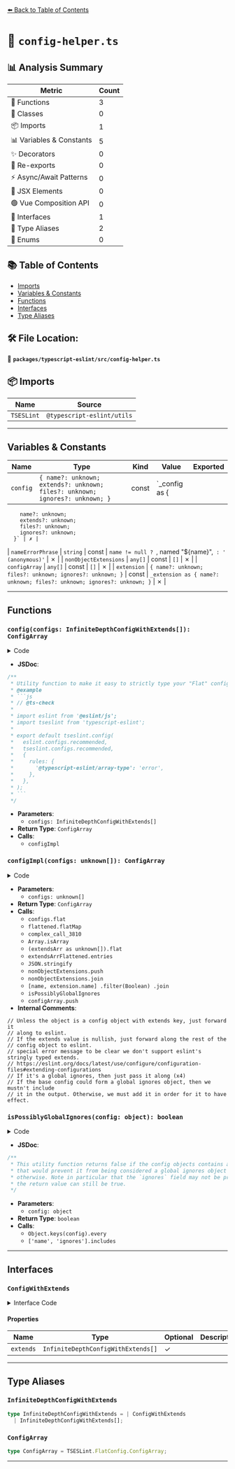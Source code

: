 [⬅️ Back to Table of Contents](../../../index.md)

# 📄 `config-helper.ts`

## 📊 Analysis Summary

| Metric | Count |
|--------|-------|
| 🔧 Functions | 3 |
| 🧱 Classes | 0 |
| 📦 Imports | 1 |
| 📊 Variables & Constants | 5 |
| ✨ Decorators | 0 |
| 🔄 Re-exports | 0 |
| ⚡ Async/Await Patterns | 0 |
| 💠 JSX Elements | 0 |
| 🟢 Vue Composition API | 0 |
| 📐 Interfaces | 1 |
| 📑 Type Aliases | 2 |
| 🎯 Enums | 0 |

## 📚 Table of Contents

- [Imports](#imports)
- [Variables & Constants](#variables-constants)
- [Functions](#functions)
- [Interfaces](#interfaces)
- [Type Aliases](#type-aliases)

## 🛠️ File Location:
📂 **`packages/typescript-eslint/src/config-helper.ts`**

## 📦 Imports

| Name | Source |
|------|--------|
| `TSESLint` | `@typescript-eslint/utils` |


---

## Variables & Constants

| Name | Type | Kind | Value | Exported |
|------|------|------|-------|----------|
| `config` | `{ name?: unknown; extends?: unknown; files?: unknown; ignores?: unknown; }` | const | `_config as {
        name?: unknown;
        extends?: unknown;
        files?: unknown;
        ignores?: unknown;
      }` | ✗ |
| `nameErrorPhrase` | `string` | const | `name != null ? `, named "${name}",` : ' (anonymous)'` | ✗ |
| `nonObjectExtensions` | `any[]` | const | `[]` | ✗ |
| `configArray` | `any[]` | const | `[]` | ✗ |
| `extension` | `{ name?: unknown; files?: unknown; ignores?: unknown; }` | const | `_extension as {
          name?: unknown;
          files?: unknown;
          ignores?: unknown;
        }` | ✗ |


---

## Functions

### `config(configs: InfiniteDepthConfigWithExtends[]): ConfigArray`

<details><summary>Code</summary>

```ts
export function config(
  ...configs: InfiniteDepthConfigWithExtends[]
): ConfigArray {
  return configImpl(...configs);
}
```
</details>

- **JSDoc**:
```ts
/**
 * Utility function to make it easy to strictly type your "Flat" config file
 * @example
 * ```js
 * // @ts-check
 *
 * import eslint from '@eslint/js';
 * import tseslint from 'typescript-eslint';
 *
 * export default tseslint.config(
 *   eslint.configs.recommended,
 *   tseslint.configs.recommended,
 *   {
 *     rules: {
 *       '@typescript-eslint/array-type': 'error',
 *     },
 *   },
 * );
 * ```
 */
```

- **Parameters**:
  - `configs: InfiniteDepthConfigWithExtends[]`
- **Return Type**: `ConfigArray`
- **Calls**:
  - `configImpl`
### `configImpl(configs: unknown[]): ConfigArray`

<details><summary>Code</summary>

```ts
function configImpl(...configs: unknown[]): ConfigArray {
  const flattened = configs.flat(Infinity);
  return flattened.flatMap(
    (
      configWithExtends,
      configIndex,
    ): TSESLint.FlatConfig.Config | TSESLint.FlatConfig.Config[] => {
      if (
        configWithExtends == null ||
        typeof configWithExtends !== 'object' ||
        !('extends' in configWithExtends)
      ) {
        // Unless the object is a config object with extends key, just forward it
        // along to eslint.
        return configWithExtends as TSESLint.FlatConfig.Config;
      }

      const { extends: extendsArr, ..._config } = configWithExtends;
      const config = _config as {
        name?: unknown;
        extends?: unknown;
        files?: unknown;
        ignores?: unknown;
      };

      if (extendsArr == null) {
        // If the extends value is nullish, just forward along the rest of the
        // config object to eslint.
        return config as TSESLint.FlatConfig.Config;
      }

      const name = ((): string | undefined => {
        if ('name' in configWithExtends && configWithExtends.name != null) {
          if (typeof configWithExtends.name !== 'string') {
            throw new Error(
              `tseslint.config(): Config at index ${configIndex} has a 'name' property that is not a string.`,
            );
          }
          return configWithExtends.name;
        }
        return undefined;
      })();
      const nameErrorPhrase =
        name != null ? `, named "${name}",` : ' (anonymous)';

      if (!Array.isArray(extendsArr)) {
        throw new TypeError(
          `tseslint.config(): Config at index ${configIndex}${nameErrorPhrase} has an 'extends' property that is not an array.`,
        );
      }

      const extendsArrFlattened = (extendsArr as unknown[]).flat(Infinity);

      const nonObjectExtensions = [];
      for (const [extensionIndex, extension] of extendsArrFlattened.entries()) {
        // special error message to be clear we don't support eslint's stringly typed extends.
        // https://eslint.org/docs/latest/use/configure/configuration-files#extending-configurations
        if (typeof extension === 'string') {
          throw new Error(
            `tseslint.config(): Config at index ${configIndex}${nameErrorPhrase} has an 'extends' array that contains a string (${JSON.stringify(extension)}) at index ${extensionIndex}.` +
              " This is a feature of eslint's `defineConfig()` helper and is not supported by typescript-eslint." +
              ' Please provide a config object instead.',
          );
        }
        if (extension == null || typeof extension !== 'object') {
          nonObjectExtensions.push(extensionIndex);
        }
      }
      if (nonObjectExtensions.length > 0) {
        const extensionIndices = nonObjectExtensions.join(', ');
        throw new Error(
          `tseslint.config(): Config at index ${configIndex}${nameErrorPhrase} contains non-object` +
            ` extensions at the following indices: ${extensionIndices}.`,
        );
      }

      const configArray = [];

      for (const _extension of extendsArrFlattened) {
        const extension = _extension as {
          name?: unknown;
          files?: unknown;
          ignores?: unknown;
        };
        const resolvedConfigName = [name, extension.name]
          .filter(Boolean)
          .join('__');
        if (isPossiblyGlobalIgnores(extension)) {
          // If it's a global ignores, then just pass it along
          configArray.push({
            ...extension,
            ...(resolvedConfigName !== '' ? { name: resolvedConfigName } : {}),
          });
        } else {
          configArray.push({
            ...extension,
            ...(config.files ? { files: config.files } : {}),
            ...(config.ignores ? { ignores: config.ignores } : {}),
            ...(resolvedConfigName !== '' ? { name: resolvedConfigName } : {}),
          });
        }
      }

      // If the base config could form a global ignores object, then we mustn't include
      // it in the output. Otherwise, we must add it in order for it to have effect.
      if (!isPossiblyGlobalIgnores(config)) {
        configArray.push(config);
      }

      return configArray as ConfigArray;
    },
  );
}
```
</details>

- **Parameters**:
  - `configs: unknown[]`
- **Return Type**: `ConfigArray`
- **Calls**:
  - `configs.flat`
  - `flattened.flatMap`
  - `complex_call_3810`
  - `Array.isArray`
  - `(extendsArr as unknown[]).flat`
  - `extendsArrFlattened.entries`
  - `JSON.stringify`
  - `nonObjectExtensions.push`
  - `nonObjectExtensions.join`
  - `[name, extension.name]
          .filter(Boolean)
          .join`
  - `isPossiblyGlobalIgnores`
  - `configArray.push`
- **Internal Comments**:
```
// Unless the object is a config object with extends key, just forward it
// along to eslint.
// If the extends value is nullish, just forward along the rest of the
// config object to eslint.
// special error message to be clear we don't support eslint's stringly typed extends.
// https://eslint.org/docs/latest/use/configure/configuration-files#extending-configurations
// If it's a global ignores, then just pass it along (x4)
// If the base config could form a global ignores object, then we mustn't include
// it in the output. Otherwise, we must add it in order for it to have effect.
```

### `isPossiblyGlobalIgnores(config: object): boolean`

<details><summary>Code</summary>

```ts
function isPossiblyGlobalIgnores(config: object): boolean {
  return Object.keys(config).every(key => ['name', 'ignores'].includes(key));
}
```
</details>

- **JSDoc**:
```ts
/**
 * This utility function returns false if the config objects contains any field
 * that would prevent it from being considered a global ignores object and true
 * otherwise. Note in particular that the `ignores` field may not be present and
 * the return value can still be true.
 */
```

- **Parameters**:
  - `config: object`
- **Return Type**: `boolean`
- **Calls**:
  - `Object.keys(config).every`
  - `['name', 'ignores'].includes`

---

## Interfaces

### `ConfigWithExtends`

<details><summary>Interface Code</summary>

```ts
export interface ConfigWithExtends extends TSESLint.FlatConfig.Config {
  /**
   * Allows you to "extend" a set of configs similar to `extends` from the
   * classic configs.
   *
   * This is just a convenience short-hand to help reduce duplication.
   *
   * ```js
   * export default tseslint.config({
   *   files: ['** /*.ts'],
   *   extends: [
   *     eslint.configs.recommended,
   *     tseslint.configs.recommended,
   *   ],
   *   rules: {
   *     '@typescript-eslint/array-type': 'error',
   *     '@typescript-eslint/consistent-type-imports': 'error',
   *   },
   * })
   *
   * // expands to
   *
   * export default [
   *   {
   *     ...eslint.configs.recommended,
   *     files: ['** /*.ts'],
   *   },
   *   ...tseslint.configs.recommended.map(conf => ({
   *     ...conf,
   *     files: ['** /*.ts'],
   *   })),
   *   {
   *     files: ['** /*.ts'],
   *     rules: {
   *       '@typescript-eslint/array-type': 'error',
   *       '@typescript-eslint/consistent-type-imports': 'error',
   *     },
   *   },
   * ]
   * ```
   */
  extends?: InfiniteDepthConfigWithExtends[];
}
```
</details>

#### Properties

| Name | Type | Optional | Description |
|------|------|----------|-------------|
| `extends` | `InfiniteDepthConfigWithExtends[]` | ✓ |  |


---

## Type Aliases

### `InfiniteDepthConfigWithExtends`

```ts
type InfiniteDepthConfigWithExtends = | ConfigWithExtends
  | InfiniteDepthConfigWithExtends[];
```

### `ConfigArray`

```ts
type ConfigArray = TSESLint.FlatConfig.ConfigArray;
```


---